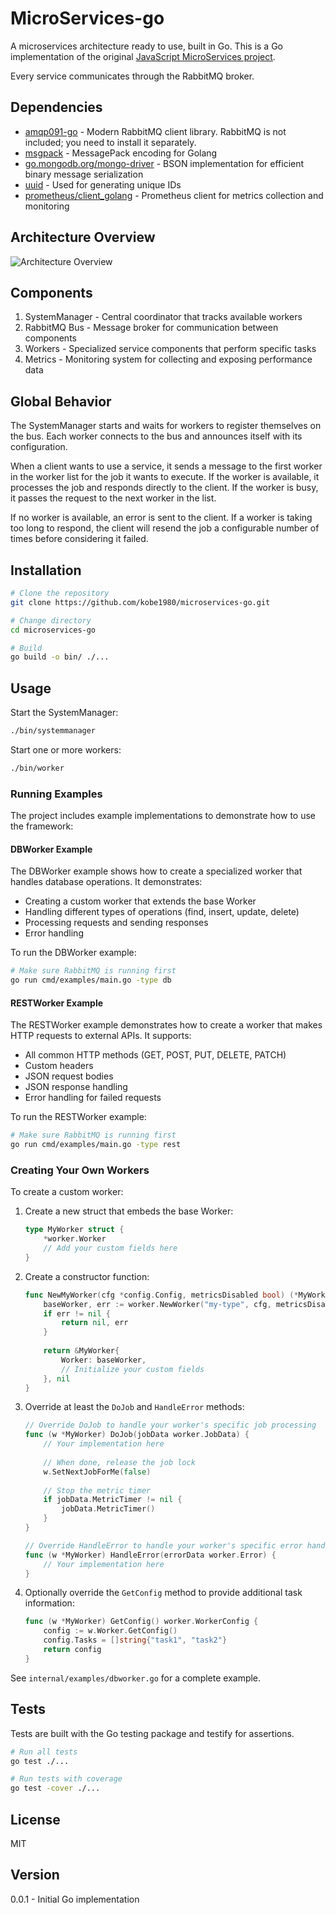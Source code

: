 # MicroServices-go

A microservices architecture ready to use, built in Go. This is a Go implementation of the original [JavaScript MicroServices project](https://github.com/kobe1980/MicroServices).

Every service communicates through the RabbitMQ broker.

## Dependencies

- [amqp091-go](https://github.com/rabbitmq/amqp091-go) - Modern RabbitMQ client library. RabbitMQ is not included; you need to install it separately.
- [msgpack](https://github.com/vmihailenco/msgpack) - MessagePack encoding for Golang
- [go.mongodb.org/mongo-driver](https://github.com/mongodb/mongo-go-driver) - BSON implementation for efficient binary message serialization
- [uuid](https://github.com/google/uuid) - Used for generating unique IDs
- [prometheus/client_golang](https://github.com/prometheus/client_golang) - Prometheus client for metrics collection and monitoring

## Architecture Overview

![Architecture Overview](docs/archi.png)

## Components

1. SystemManager - Central coordinator that tracks available workers
2. RabbitMQ Bus - Message broker for communication between components
3. Workers - Specialized service components that perform specific tasks
4. Metrics - Monitoring system for collecting and exposing performance data

## Global Behavior

The SystemManager starts and waits for workers to register themselves on the bus. Each worker connects to the bus and announces itself with its configuration.

When a client wants to use a service, it sends a message to the first worker in the worker list for the job it wants to execute. If the worker is available, it processes the job and responds directly to the client. If the worker is busy, it passes the request to the next worker in the list.

If no worker is available, an error is sent to the client. If a worker is taking too long to respond, the client will resend the job a configurable number of times before considering it failed.

## Installation

```bash
# Clone the repository
git clone https://github.com/kobe1980/microservices-go.git

# Change directory
cd microservices-go

# Build
go build -o bin/ ./...
```

## Usage

Start the SystemManager:

```bash
./bin/systemmanager
```

Start one or more workers:

```bash
./bin/worker
```

### Running Examples

The project includes example implementations to demonstrate how to use the framework:

#### DBWorker Example

The DBWorker example shows how to create a specialized worker that handles database operations. It demonstrates:

- Creating a custom worker that extends the base Worker
- Handling different types of operations (find, insert, update, delete)
- Processing requests and sending responses
- Error handling

To run the DBWorker example:

```bash
# Make sure RabbitMQ is running first
go run cmd/examples/main.go -type db
```

#### RESTWorker Example

The RESTWorker example demonstrates how to create a worker that makes HTTP requests to external APIs. It supports:

- All common HTTP methods (GET, POST, PUT, DELETE, PATCH)
- Custom headers
- JSON request bodies
- JSON response handling
- Error handling for failed requests

To run the RESTWorker example:

```bash
# Make sure RabbitMQ is running first
go run cmd/examples/main.go -type rest
```

### Creating Your Own Workers

To create a custom worker:

1. Create a new struct that embeds the base Worker:
   ```go
   type MyWorker struct {
       *worker.Worker
       // Add your custom fields here
   }
   ```

2. Create a constructor function:
   ```go
   func NewMyWorker(cfg *config.Config, metricsDisabled bool) (*MyWorker, error) {
       baseWorker, err := worker.NewWorker("my-type", cfg, metricsDisabled)
       if err != nil {
           return nil, err
       }
       
       return &MyWorker{
           Worker: baseWorker,
           // Initialize your custom fields
       }, nil
   }
   ```

3. Override at least the `DoJob` and `HandleError` methods:
   ```go
   // Override DoJob to handle your worker's specific job processing
   func (w *MyWorker) DoJob(jobData worker.JobData) {
       // Your implementation here
       
       // When done, release the job lock
       w.SetNextJobForMe(false)
       
       // Stop the metric timer
       if jobData.MetricTimer != nil {
           jobData.MetricTimer()
       }
   }
   
   // Override HandleError to handle your worker's specific error handling
   func (w *MyWorker) HandleError(errorData worker.Error) {
       // Your implementation here
   }
   ```

4. Optionally override the `GetConfig` method to provide additional task information:
   ```go
   func (w *MyWorker) GetConfig() worker.WorkerConfig {
       config := w.Worker.GetConfig()
       config.Tasks = []string{"task1", "task2"}
       return config
   }
   ```

See `internal/examples/dbworker.go` for a complete example.

## Tests

Tests are built with the Go testing package and testify for assertions.

```bash
# Run all tests
go test ./...

# Run tests with coverage
go test -cover ./...
```

## License

MIT

## Version

0.0.1 - Initial Go implementation